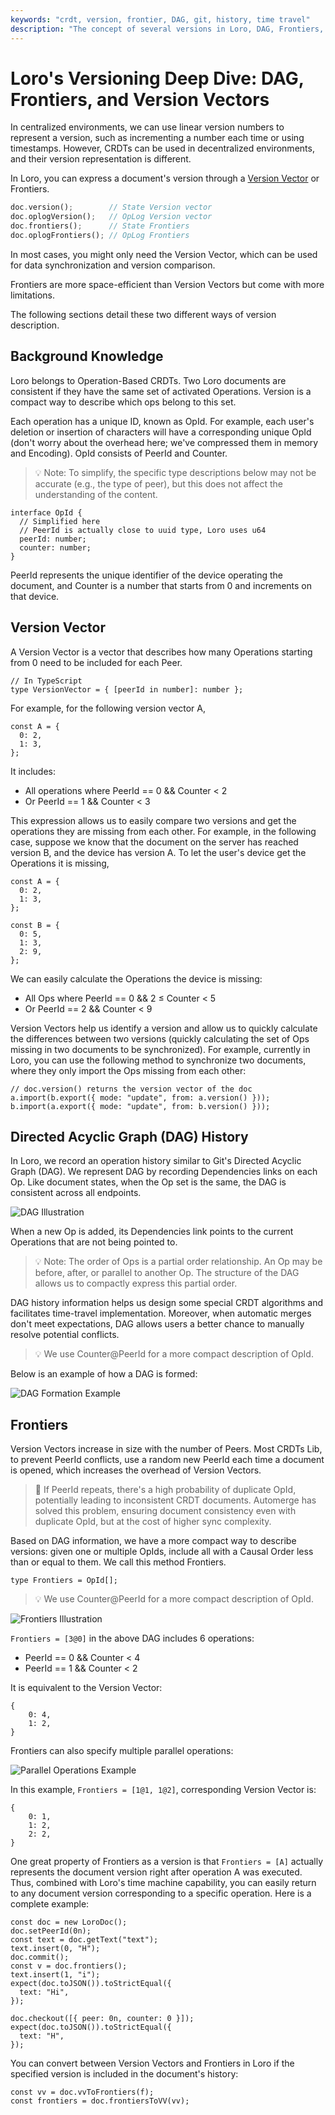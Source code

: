 ```yaml
---
keywords: "crdt, version, frontier, DAG, git, history, time travel"
description: "The concept of several versions in Loro, DAG, Frontiers, and Version Vectors"
---
```


# Loro's Versioning Deep Dive: DAG, Frontiers, and Version Vectors

In centralized environments, we can use linear version numbers to represent a
version, such as incrementing a number each time or using timestamps. However,
CRDTs can be used in decentralized environments, and their version
representation is different.

In Loro, you can express a document's version through a
[Version Vector](https://en.wikipedia.org/wiki/Version_vector) or Frontiers.

```rust
doc.version();        // State Version vector
doc.oplogVersion();   // OpLog Version vector
doc.frontiers();      // State Frontiers
doc.oplogFrontiers(); // OpLog Frontiers
```

In most cases, you might only need the Version Vector, which can be used for
data synchronization and version comparison.

Frontiers are more space-efficient than Version Vectors but come with more
limitations.

The following sections detail these two different ways of version description.

## Background Knowledge

Loro belongs to Operation-Based CRDTs. Two Loro documents are consistent if they
have the same set of activated Operations. Version is a compact way to describe
which ops belong to this set.

Each operation has a unique ID, known as OpId. For example, each user's deletion
or insertion of characters will have a corresponding unique OpId (don't worry
about the overhead here; we've compressed them in memory and Encoding). OpId
consists of PeerId and Counter.

> 💡 Note: To simplify, the specific type descriptions below may not be accurate
> (e.g., the type of peer), but this does not affect the understanding of the
> content.

```tsx
interface OpId {
  // Simplified here
  // PeerId is actually close to uuid type, Loro uses u64
  peerId: number;
  counter: number;
}
```

PeerId represents the unique identifier of the device operating the document,
and Counter is a number that starts from 0 and increments on that device.

## Version Vector

A Version Vector is a vector that describes how many Operations starting from 0
need to be included for each Peer.

```tsx
// In TypeScript
type VersionVector = { [peerId in number]: number };
```

For example, for the following version vector A,

```tsx
const A = {
  0: 2,
  1: 3,
};
```

It includes:

- All operations where PeerId == 0 && Counter < 2
- Or PeerId == 1 && Counter < 3

This expression allows us to easily compare two versions and get the operations
they are missing from each other. For example, in the following case, suppose we
know that the document on the server has reached version B, and the device has
version A. To let the user's device get the Operations it is missing,

```tsx
const A = {
  0: 2,
  1: 3,
};

const B = {
  0: 5,
  1: 3,
  2: 9,
};
```

We can easily calculate the Operations the device is missing:

- All Ops where PeerId == 0 && 2 ≤ Counter < 5
- Or PeerId == 2 && Counter < 9

Version Vectors help us identify a version and allow us to quickly calculate the
differences between two versions (quickly calculating the set of Ops missing in
two documents to be synchronized). For example, currently in Loro, you can use
the following method to synchronize two documents, where they only import the
Ops missing from each other:

```tsx
// doc.version() returns the version vector of the doc
a.import(b.export({ mode: "update", from: a.version() }));
b.import(a.export({ mode: "update", from: b.version() }));
```

## Directed Acyclic Graph (DAG) History

In Loro, we record an operation history similar to Git's Directed Acyclic Graph
(DAG). We represent DAG by recording Dependencies links on each Op. Like
document states, when the Op set is the same, the DAG is consistent across all
endpoints.

![DAG Illustration](./images/version-3.png)

When a new Op is added, its Dependencies link points to the current Operations
that are not being pointed to.

> 💡 Note: The order of Ops is a partial order relationship. An Op may be
> before, after, or parallel to another Op. The structure of the DAG allows us
> to compactly express this partial order.

DAG history information helps us design some special CRDT algorithms and
facilitates time-travel implementation. Moreover, when automatic merges don't
meet expectations, DAG allows users a better chance to manually resolve
potential conflicts.

> 💡 We use Counter@PeerId for a more compact description of OpId.

Below is an example of how a DAG is formed:

![DAG Formation Example](./images/version-0.png)

## Frontiers

Version Vectors increase in size with the number of Peers. Most CRDTs Lib, to
prevent PeerId conflicts, use a random new PeerId each time a document is
opened, which increases the overhead of Version Vectors.

> 📌 If PeerId repeats, there's a high probability of duplicate OpId,
> potentially leading to inconsistent CRDT documents. Automerge has solved this
> problem, ensuring document consistency even with duplicate OpId, but at the
> cost of higher sync complexity.

Based on DAG information, we have a more compact way to describe versions: given
one or multiple OpIds, include all with a Causal Order less than or equal to
them. We call this method Frontiers.

```tsx
type Frontiers = OpId[];
```

> 💡 We use Counter@PeerId for a more compact description of OpId.

![Frontiers Illustration](./images/version-1.png)

`Frontiers = [3@0]` in the above DAG includes 6 operations:

- PeerId == 0 && Counter < 4
- PeerId == 1 && Counter < 2

It is equivalent to the Version Vector:

```tsx
{
    0: 4,
    1: 2,
}
```

Frontiers can also specify multiple parallel operations:

![Parallel Operations Example](./images/version-2.png)

In this example, `Frontiers = [1@1, 1@2]`, corresponding Version Vector is:

```tsx
{
    0: 1,
    1: 2,
    2: 2,
}
```

One great property of Frontiers as a version is that `Frontiers = [A]` actually
represents the document version right after operation A was executed. Thus,
combined with Loro's time machine capability, you can easily return to any
document version corresponding to a specific operation. Here is a complete
example:

```tsx
const doc = new LoroDoc();
doc.setPeerId(0n);
const text = doc.getText("text");
text.insert(0, "H");
doc.commit();
const v = doc.frontiers();
text.insert(1, "i");
expect(doc.toJSON()).toStrictEqual({
  text: "Hi",
});

doc.checkout([{ peer: 0n, counter: 0 }]);
expect(doc.toJSON()).toStrictEqual({
  text: "H",
});
```

You can convert between Version Vectors and Frontiers in Loro if the specified
version is included in the document's history:

```tsx
const vv = doc.vvToFrontiers(f);
const frontiers = doc.frontiersToVV(vv);
```

